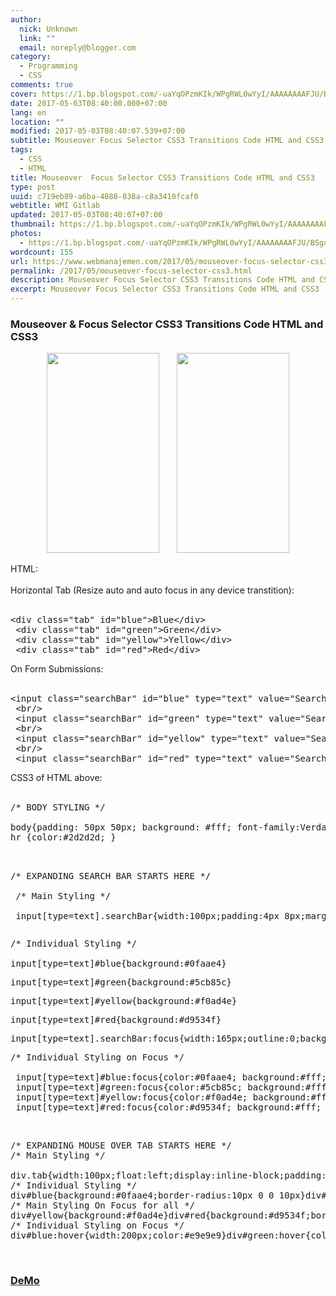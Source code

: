 ```yaml
---
author:
  nick: Unknown
  link: ""
  email: noreply@blogger.com
category:
  - Programming
  - CSS
comments: true
cover: https://1.bp.blogspot.com/-uaYqOPzmKIk/WPgRWL0wYyI/AAAAAAAAFJU/BSgqP9KOA4gg9ERDx3YEY_tg9r4KTY8LQCLcB/s320/Screenshot_2017-04-20-08-38-25.jpg
date: 2017-05-03T08:40:00.000+07:00
lang: en
location: ""
modified: 2017-05-03T08:40:07.539+07:00
subtitle: Mouseover Focus Selector CSS3 Transitions Code HTML and CSS3
tags:
  - CSS
  - HTML
title: Mouseover  Focus Selector CSS3 Transitions Code HTML and CSS3
type: post
uuid: c719eb89-a6ba-4888-838a-c8a3410fcaf0
webtitle: WMI Gitlab
updated: 2017-05-03T08:40:07+07:00
thumbnail: https://1.bp.blogspot.com/-uaYqOPzmKIk/WPgRWL0wYyI/AAAAAAAAFJU/BSgqP9KOA4gg9ERDx3YEY_tg9r4KTY8LQCLcB/s320/Screenshot_2017-04-20-08-38-25.jpg
photos:
  - https://1.bp.blogspot.com/-uaYqOPzmKIk/WPgRWL0wYyI/AAAAAAAAFJU/BSgqP9KOA4gg9ERDx3YEY_tg9r4KTY8LQCLcB/s320/Screenshot_2017-04-20-08-38-25.jpg
wordcount: 155
url: https://www.webmanajemen.com/2017/05/mouseover-focus-selector-css3.html
permalink: /2017/05/mouseover-focus-selector-css3.html
description: Mouseover Focus Selector CSS3 Transitions Code HTML and CSS3
excerpt: Mouseover Focus Selector CSS3 Transitions Code HTML and CSS3
---
```


<h3>Mouseover &amp; Focus Selector CSS3 Transitions Code HTML and CSS3</h3><div class="separator" style="clear: both; text-align: center;"><a href="https://1.bp.blogspot.com/-uaYqOPzmKIk/WPgRWL0wYyI/AAAAAAAAFJU/BSgqP9KOA4gg9ERDx3YEY_tg9r4KTY8LQCLcB/s1600/Screenshot_2017-04-20-08-38-25.jpg" imageanchor="1" style="margin-left: 1em; margin-right: 1em;" rel="noopener noreferer nofollow"><img border="0" height="320" src="https://1.bp.blogspot.com/-uaYqOPzmKIk/WPgRWL0wYyI/AAAAAAAAFJU/BSgqP9KOA4gg9ERDx3YEY_tg9r4KTY8LQCLcB/s320/Screenshot_2017-04-20-08-38-25.jpg" width="180"></a><a href="https://4.bp.blogspot.com/-9CqvmBQJqfo/WPgRX84JUUI/AAAAAAAAFJY/ONqUBZjR2sYP00DdPDnJrUCrnkKIYU4pgCLcB/s1600/Screenshot_2017-04-20-08-38-40.jpg" imageanchor="1" style="margin-left: 1em; margin-right: 1em;" rel="noopener noreferer nofollow"><img border="0" height="320" src="https://4.bp.blogspot.com/-9CqvmBQJqfo/WPgRX84JUUI/AAAAAAAAFJY/ONqUBZjR2sYP00DdPDnJrUCrnkKIYU4pgCLcB/s320/Screenshot_2017-04-20-08-38-40.jpg" width="180"></a></div><br>HTML: <br><br>Horizontal Tab (Resize auto and auto focus in any device transtition): <br><br><pre>&lt;div class="tab" id="blue"&gt;Blue&lt;/div&gt; <br> &lt;div class="tab" id="green"&gt;Green&lt;/div&gt; <br> &lt;div class="tab" id="yellow"&gt;Yellow&lt;/div&gt; <br> &lt;div class="tab" id="red"&gt;Red&lt;/div&gt; <br></pre>On Form Submissions: <br><br><pre>&lt;input class="searchBar" id="blue" type="text" value="Search"&gt; <br> &lt;br/&gt; <br> &lt;input class="searchBar" id="green" type="text" value="Search"&gt; <br> &lt;br/&gt; <br> &lt;input class="searchBar" id="yellow" type="text" value="Search"&gt; <br> &lt;br/&gt; <br> &lt;input class="searchBar" id="red" type="text" value="Search"&gt; <br></pre>CSS3 of HTML above: <br><br><pre>/* BODY STYLING */ <br><br>body{padding: 50px 50px; background: #fff; font-family:Verdana; color:#2d2d2d; font-weight:100; } <br>hr {color:#2d2d2d; } <br><br> <br></pre><pre>/* EXPANDING SEARCH BAR STARTS HERE */ <br><br> /* Main Styling */ <br><br> input[type=text].searchBar{width:100px;padding:4px 8px;margin-top:10px;color:#fff;font-size:12px;border-radius:10px;border:0;-webkit-transition:all ease-in-out .3s;-moz-transition:all ease-in-out .3s}<br></pre><pre></pre><pre>/* Individual Styling */ <br><br>input[type=text]#blue{background:#0faae4}</pre><pre>input[type=text]#green{background:#5cb85c}</pre><pre>input[type=text]#yellow{background:#f0ad4e}</pre><pre>input[type=text]#red{background:#d9534f}</pre><pre>input[type=text].searchBar:focus{width:165px;outline:0;background:#fff;border:1px solid #999}</pre><pre>/* Individual Styling on Focus */ <br><br> input[type=text]#blue:focus{color:#0faae4; background:#fff; } <br> input[type=text]#green:focus{color:#5cb85c; background:#fff; } <br> input[type=text]#yellow:focus{color:#f0ad4e; background:#fff; } <br> input[type=text]#red:focus{color:#d9534f; background:#fff; } <br></pre><br><pre>/* EXPANDING MOUSE OVER TAB STARTS HERE */ <br>/* Main Styling */ <br><br>div.tab{width:100px;float:left;display:inline-block;padding:4px 8px;color:#fff;font-size:12px;border:0;-webkit-transition:all ease-in-out .3s;-moz-transition:all ease-in-out .3s}<br>/* Individual Styling */<br>div#blue{background:#0faae4;border-radius:10px 0 0 10px}div#green{background:#5cb85c}<br>/* Main Styling On Focus for all */<br>div#yellow{background:#f0ad4e}div#red{background:#d9534f;border-radius:0 10px 10px 0}div.tab:hover{width:165px;outline:0;background:#fff}<br>/* Individual Styling on Focus */<br>div#blue:hover{width:200px;color:#e9e9e9}div#green:hover{color:#e9e9e9;width:165px}div#yellow:hover{width:110px;color:#e9e9e9}div#red:hover{width:140px;color:#e9e9e9}</pre><br><h3><a href="http://codepen.io/dimaslanjaka/full/OmMaJd/" rel="noopener noreferer nofollow">DeMo</a></h3>